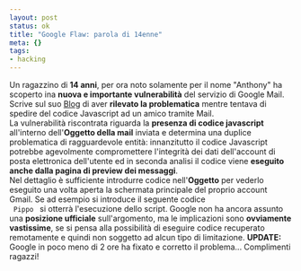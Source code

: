 ```yaml
--- 
layout: post
status: ok
title: "Google Flaw: parola di 14enne"
meta: {}
tags: 
- hacking
---
```

Un ragazzino di **14 anni**, per ora noto solamente per il nome "Anthony" ha scoperto ina **nuova e importante vulnerabilità** del servizio di Google Mail.
Scrive sul suo [Blog](http://ph3rny.blogspot.com/2006/03/vulnerability-in-gmail.html) di aver **rilevato la problematica** mentre tentava di spedire del codice Javascript ad un amico tramite Mail.  
La vulnerabilità riscontrata riguarda la **presenza di codice javascript** all'interno dell'**Oggetto della mail** inviata e determina una duplice problematica di ragguardevole entità: innanzitutto il codice Javascript potrebbe agevolmente compromettere l'integrità dei dati dell'account di posta elettronica dell'utente ed in seconda analisi il codice viene **eseguito anche dalla pagina di preview dei messaggi**.  
Nel dettaglio è sufficiente introdurre codice nell'**Oggetto** per vederlo eseguito una volta aperta la schermata principale del proprio account Gmail. Se ad esempio si introduce il seguente codice  
<code>
Pippo<script>alert("QUesto è codice malevolo!");</script>
</code>
si otterrà l'esecuzione dello script.
Google non ha ancora assunto una **posizione ufficiale** sull'argomento, ma le implicazioni sono **ovviamente vastissime**, se si pensa alla possibilità di eseguire codice recuperato remotamente e quindi non soggetto ad alcun tipo di limitazione.
**UPDATE:** Google in poco meno di 2 ore ha fixato e corretto il problema... Complimenti ragazzi! 
